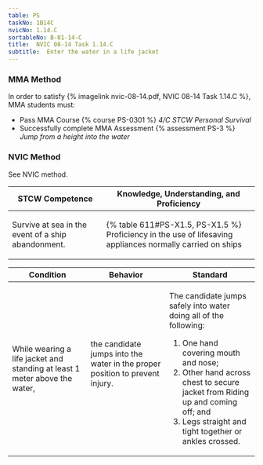 ```yaml
---
table: PS
taskNo: 1B14C
nvicNo: 1.14.C 
sortableNo: B-01-14-C
title:  NVIC 08-14 Task 1.14.C
subtitle:  Enter the water in a life jacket
---
```



### MMA Method

In order to satisfy  {% imagelink nvic-08-14.pdf, NVIC 08-14 Task 1.14.C %}, MMA students must:

* Pass MMA Course {% course PS-0301 %}  *4/C STCW Personal Survival*
* Successfully complete MMA Assessment {% assessment PS-3 %} *Jump from a height into the water*


### NVIC Method

<a onclick="togglevisibility('nvic_methods')" >See NVIC method.</a>

<div id='nvic_methods' class='hide'>

<table>
<thead>
<tr>
<th class='forty'> STCW Competence </th>
<th class='sixty'> Knowledge, Understanding, and Proficiency </th>
</tr>
</thead>




<tbody>
<tr><td markdown='1'>

Survive at sea in the event of a ship abandonment.

</td><td markdown='1'>

{% table 611#PS-X1.5, PS-X1.5 %} Proficiency in the use of lifesaving appliances normally carried on ships

</td></tr>


</tbody>
</table>


<table>
<thead>
<tr><th class='twenty'>  Condition </th><th class='twenty'> Behavior </th><th  class='sixty'>Standard </th></tr>
</thead>
<tbody >



<tr><td markdown='1'>

While wearing a life jacket and standing at least 1 meter above the water,

</td><td markdown='1'>

the candidate jumps into the water in the proper position to prevent injury.

<br>

<div class="tooltip" markdown='1'>



</div>


</td><td markdown='1'>

The candidate jumps safely into water doing all of the following: 

1. One hand covering mouth and nose; 
2. Other hand across chest to secure jacket from Riding up and coming off;  and 
3. Legs straight and tight together or ankles crossed.

</td></tr>
</tbody>
</table>
</div>
